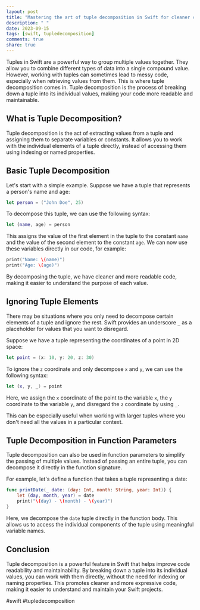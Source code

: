 ```yaml
---
layout: post
title: "Mastering the art of tuple decomposition in Swift for cleaner code."
description: " "
date: 2023-09-15
tags: [swift, tupledecomposition]
comments: true
share: true
---
```


Tuples in Swift are a powerful way to group multiple values together. They allow you to combine different types of data into a single compound value. However, working with tuples can sometimes lead to messy code, especially when retrieving values from them. This is where tuple decomposition comes in. Tuple decomposition is the process of breaking down a tuple into its individual values, making your code more readable and maintainable.

## What is Tuple Decomposition?

Tuple decomposition is the act of extracting values from a tuple and assigning them to separate variables or constants. It allows you to work with the individual elements of a tuple directly, instead of accessing them using indexing or named properties.

## Basic Tuple Decomposition

Let's start with a simple example. Suppose we have a tuple that represents a person's name and age:

```swift
let person = ("John Doe", 25)
```

To decompose this tuple, we can use the following syntax:

```swift
let (name, age) = person
```

This assigns the value of the first element in the tuple to the constant `name` and the value of the second element to the constant `age`. We can now use these variables directly in our code, for example:

```swift
print("Name: \(name)")
print("Age: \(age)")
```

By decomposing the tuple, we have cleaner and more readable code, making it easier to understand the purpose of each value.

## Ignoring Tuple Elements

There may be situations where you only need to decompose certain elements of a tuple and ignore the rest. Swift provides an underscore `_` as a placeholder for values that you want to disregard.

Suppose we have a tuple representing the coordinates of a point in 2D space:

```swift
let point = (x: 10, y: 20, z: 30)
```

To ignore the `z` coordinate and only decompose `x` and `y`, we can use the following syntax:

```swift
let (x, y, _) = point
```

Here, we assign the `x` coordinate of the point to the variable `x`, the `y` coordinate to the variable `y`, and disregard the `z` coordinate by using `_`.

This can be especially useful when working with larger tuples where you don't need all the values in a particular context.

## Tuple Decomposition in Function Parameters

Tuple decomposition can also be used in function parameters to simplify the passing of multiple values. Instead of passing an entire tuple, you can decompose it directly in the function signature.

For example, let's define a function that takes a tuple representing a date:

```swift
func printDate(_ date: (day: Int, month: String, year: Int)) {
    let (day, month, year) = date
    print("\(day) - \(month) - \(year)")
}
```

Here, we decompose the `date` tuple directly in the function body. This allows us to access the individual components of the tuple using meaningful variable names.

## Conclusion

Tuple decomposition is a powerful feature in Swift that helps improve code readability and maintainability. By breaking down a tuple into its individual values, you can work with them directly, without the need for indexing or naming properties. This promotes cleaner and more expressive code, making it easier to understand and maintain your Swift projects.

#swift #tupledecomposition